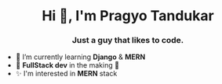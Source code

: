 <h1 align="center">Hi 👋, I'm Pragyo Tandukar</h1>
<h3 align="center">Just a guy that likes to code.</h3>

- 🌱 I’m currently learning **Django** & **MERN**
- 🌱 **FullStack dev** in the making 💫
- ✨️ I'm interested in **MERN** stack
